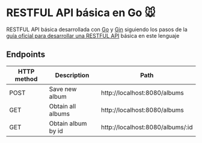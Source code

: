 # RESTFUL API básica en Go 🐭

RESTFUL API básica desarrollada con [Go](https://go.dev/) y [Gin](https://gin-gonic.com/) siguiendo los pasos de la [guía oficial para desarrollar una RESTFUL API](https://go.dev/doc/tutorial/web-service-gin) básica en este lenguaje

## Endpoints
|HTTP method|Description|Path|
|-----------|-----------|----|
|POST|Save new album|http://localhost:8080/albums|
|GET|Obtain all albums|http://localhost:8080/albums|
|GET|Obtain album by id|http://localhost:8080/albums/:id|